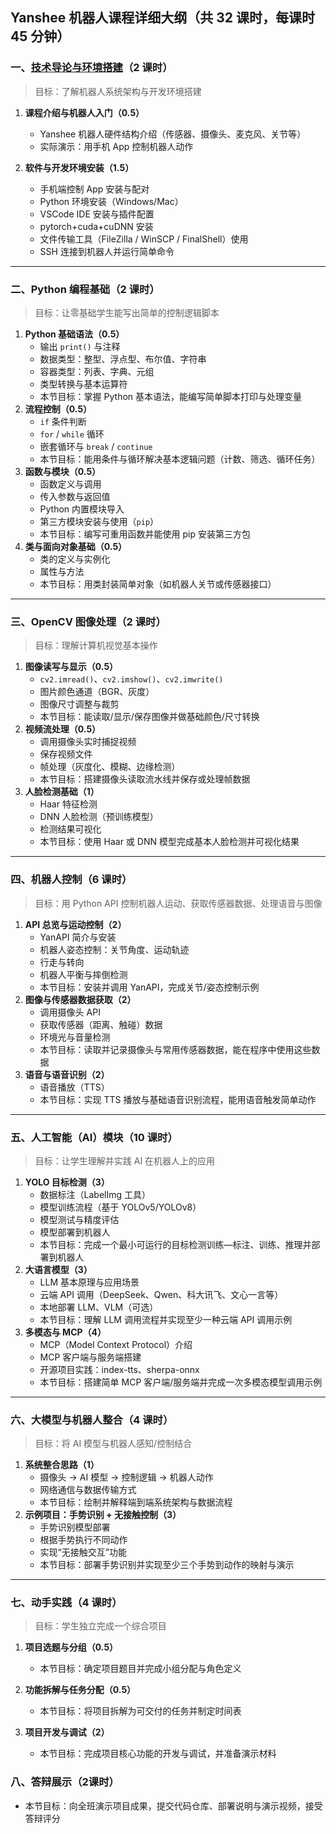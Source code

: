 ## **Yanshee 机器人课程详细大纲（共 32 课时，每课时 45 分钟）**
 

### **一、[技术导论与环境搭建](./lesson/01_dev_env.md)（2 课时）**
> 目标：了解机器人系统架构与开发环境搭建

1. **课程介绍与机器人入门（0.5）**
   - Yanshee 机器人硬件结构介绍（传感器、摄像头、麦克风、关节等）
   - 实际演示：用手机 App 控制机器人动作
   
2. **软件与开发环境安装（1.5）**
   - 手机端控制 App 安装与配对 
   - Python 环境安装（Windows/Mac）
   - VSCode IDE 安装与插件配置
   - pytorch+cuda+cuDNN 安装
   - 文件传输工具（FileZilla / WinSCP / FinalShell）使用
   - SSH 连接到机器人并运行简单命令

------

### **二、Python 编程基础（2 课时）**

> 目标：让零基础学生能写出简单的控制逻辑脚本

1. **Python 基础语法（0.5）**
   - 输出 `print()` 与注释
   - 数据类型：整型、浮点型、布尔值、字符串
   - 容器类型：列表、字典、元组
   - 类型转换与基本运算符
   - 本节目标：掌握 Python 基本语法，能编写简单脚本打印与处理变量
2. **流程控制（0.5）**
   - `if` 条件判断
   - `for` / `while` 循环
   - 嵌套循环与 `break` / `continue`
   - 本节目标：能用条件与循环解决基本逻辑问题（计数、筛选、循环任务）
3. **函数与模块（0.5）**
   - 函数定义与调用
   - 传入参数与返回值
   - Python 内置模块导入
   - 第三方模块安装与使用（`pip`）
   - 本节目标：编写可重用函数并能使用 pip 安装第三方包
4. **类与面向对象基础（0.5）**
   - 类的定义与实例化
   - 属性与方法
   - 本节目标：用类封装简单对象（如机器人关节或传感器接口）

------

### **三、OpenCV 图像处理（2 课时）**

> 目标：理解计算机视觉基本操作

1. **图像读写与显示（0.5）**
   - `cv2.imread()`、`cv2.imshow()`、`cv2.imwrite()`
   - 图片颜色通道（BGR、灰度）
   - 图像尺寸调整与裁剪
   - 本节目标：能读取/显示/保存图像并做基础颜色/尺寸转换
2. **视频流处理（0.5）**
   - 调用摄像头实时捕捉视频
   - 保存视频文件
   - 帧处理（灰度化、模糊、边缘检测）
   - 本节目标：搭建摄像头读取流水线并保存或处理帧数据
3. **人脸检测基础（1）**
   - Haar 特征检测
   - DNN 人脸检测（预训练模型）
   - 检测结果可视化
   - 本节目标：使用 Haar 或 DNN 模型完成基本人脸检测并可视化结果

------

### **四、机器人控制（6 课时）**

> 目标：用 Python API 控制机器人运动、获取传感器数据、处理语音与图像

1. **API 总览与运动控制（2）**
   - YanAPI 简介与安装
   - 机器人姿态控制：关节角度、运动轨迹
   - 行走与转向
   - 机器人平衡与摔倒检测
   - 本节目标：安装并调用 YanAPI，完成关节/姿态控制示例
2. **图像与传感器数据获取（2）**
   - 调用摄像头 API
   - 获取传感器（距离、触碰）数据
   - 环境光与音量检测
   - 本节目标：读取并记录摄像头与常用传感器数据，能在程序中使用这些数据
3. **语音与语音识别（2）**
   - 语音播放（TTS）
   - 本节目标：实现 TTS 播放与基础语音识别流程，能用语音触发简单动作

------

### **五、人工智能（AI）模块（10 课时）**

> 目标：让学生理解并实践 AI 在机器人上的应用

1. **YOLO 目标检测（3）**
   - 数据标注（LabelImg 工具）
   - 模型训练流程（基于 YOLOv5/YOLOv8）
   - 模型测试与精度评估
   - 模型部署到机器人
   - 本节目标：完成一个最小可运行的目标检测训练—标注、训练、推理并部署到机器人
2. **大语言模型（3）**
   - LLM 基本原理与应用场景
   - 云端 API 调用（DeepSeek、Qwen、科大讯飞、文心一言等）
   - 本地部署 LLM、VLM（可选）
   - 本节目标：理解 LLM 调用流程并实现至少一种云端 API 调用示例
3. **多模态与 MCP（4）**
   - MCP（Model Context Protocol）介绍
   - MCP 客户端与服务端搭建
   - 开源项目实践：index-tts、sherpa-onnx
   - 本节目标：搭建简单 MCP 客户端/服务端并完成一次多模态模型调用示例

------

### **六、大模型与机器人整合（4 课时）**

> 目标：将 AI 模型与机器人感知/控制结合

1. **系统整合思路（1）**
   - 摄像头 → AI 模型 → 控制逻辑 → 机器人动作
   - 网络通信与数据传输方式
   - 本节目标：绘制并解释端到端系统架构与数据流程
2. **示例项目：手势识别 + 无接触控制（3）**
   - 手势识别模型部署
   - 根据手势执行不同动作
   - 实现“无接触交互”功能
   - 本节目标：部署手势识别并实现至少三个手势到动作的映射与演示

------

### **七、动手实践（4 课时）**

> 目标：学生独立完成一个综合项目

1. **项目选题与分组（0.5）**
    - 本节目标：确定项目题目并完成小组分配与角色定义

2. **功能拆解与任务分配（0.5）**
    - 本节目标：将项目拆解为可交付的任务并制定时间表

3. **项目开发与调试（2）**

    - 本节目标：完成项目核心功能的开发与调试，并准备演示材料
   



### 八、答辩展示（2课时）
 - 本节目标：向全班演示项目成果，提交代码仓库、部署说明与演示视频，接受答辩评分

